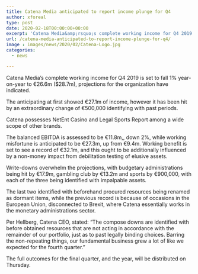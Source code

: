 ```yaml
---
title: Catena Media anticipated to report income plunge for Q4
author: xforeal 
type: post
date: 2020-02-18T00:00:00+00:00
excerpt: 'Catena Media&amp;rsquo;s complete working income for Q4 2019 is set to fall 1&amp;percnt; year-on-year to &amp;euro;26 '
url: /catena-media-anticipated-to-report-income-plunge-for-q4/
image : images/news/2020/02/Catena-Logo.jpg
categories:
  - news

---
```

Catena Media&rsquo;s complete working income for Q4 2019 is set to fall 1&percnt; year-on-year to &euro;26.6m ($28.7m), projections for the organization have indicated.

The anticipating at first showed &euro;27.1m of income, however it has been hit by an extraordinary change of &euro;500,000 identifying with past periods.

Catena possesses NetEnt Casino and Legal Sports Report among a wide scope of other brands.&nbsp;

The balanced EBITDA is assessed to be &euro;11.8m,, down 2&percnt;, while working misfortune is anticipated to be &euro;27.3m, up from &euro;9.4m. Working benefit is set to see a record of &euro;32.1m, and this ought to be additionally influenced by a non-money impact from debilitation testing of elusive assets.

Write-downs overwhelm the projections, with budgetary administrations being hit by &euro;17.9m, gambling club by &euro;13.2m and sports by &euro;900,000, with each of the three being identified with impalpable assets.&nbsp;

The last two identified with beforehand procured resources being renamed as dormant items, while the previous record is because of occasions in the European Union, disconnected to Brexit, where Catena essentially works in the monetary administrations sector.

Per Hellberg, Catena CEO, stated: &ldquo;The compose downs are identified with before obtained resources that are not acting in accordance with the remainder of our portfolio, just as to past legally binding choices. Barring the non-repeating things, our fundamental business grew a lot of like we expected for the fourth quarter.&rdquo;

The full outcomes for the final quarter, and the year, will be distributed on Thursday.

&nbsp;